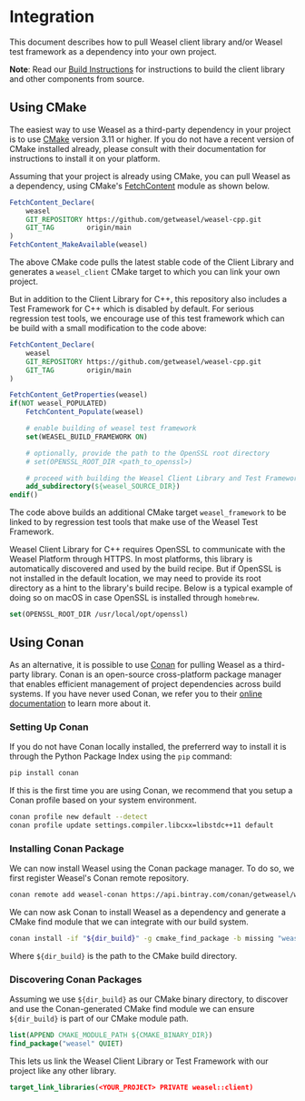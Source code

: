 # Integration

This document describes how to pull Weasel client library and/or Weasel test
framework as a dependency into your own project.

**Note**: Read our [Build Instructions](./docs/Build.md) for instructions to
build the client library and other components from source.

## Using CMake

The easiest way to use Weasel as a third-party dependency in your project is
to use [CMake] version 3.11 or higher. If you do not have a recent version
of CMake installed already, please consult with their documentation for
instructions to install it on your platform.

Assuming that your project is already using CMake, you can pull Weasel as a
dependency, using CMake's [FetchContent] module as shown below.

```cmake
FetchContent_Declare(
    weasel
    GIT_REPOSITORY https://github.com/getweasel/weasel-cpp.git
    GIT_TAG        origin/main
)
FetchContent_MakeAvailable(weasel)
```

The above CMake code pulls the latest stable code of the Client Library and
generates a `weasel_client` CMake target to which you can link your own project.

But in addition to the Client Library for C++, this repository also includes
a Test Framework for C++ which is disabled by default. For serious regression
test tools, we encourage use of this test framework which can be build with
a small modification to the code above:

```cmake
FetchContent_Declare(
    weasel
    GIT_REPOSITORY https://github.com/getweasel/weasel-cpp.git
    GIT_TAG        origin/main
)

FetchContent_GetProperties(weasel)
if(NOT weasel_POPULATED)
    FetchContent_Populate(weasel)

    # enable building of weasel test framework
    set(WEASEL_BUILD_FRAMEWORK ON)

    # optionally, provide the path to the OpenSSL root directory
    # set(OPENSSL_ROOT_DIR <path_to_openssl>)

    # proceed with building the Weasel Client Library and Test Framework.
    add_subdirectory(${weasel_SOURCE_DIR})
endif()
```

The code above builds an additional CMake target `weasel_framework` to be
linked to by regression test tools that make use of the Weasel Test Framework.

Weasel Client Library for C++ requires OpenSSL to communicate with the Weasel
Platform through HTTPS. In most platforms, this library is automatically
discovered and used by the build recipe. But if OpenSSL is not installed in
the default location, we may need to provide its root directory as a hint to
the library's build recipe. Below is a typical example of doing so on macOS
in case OpenSSL is installed through `homebrew`.

```cmake
set(OPENSSL_ROOT_DIR /usr/local/opt/openssl)
```

## Using Conan

As an alternative, it is possible to use [Conan] for pulling Weasel as a
third-party library. Conan is an open-source cross-platform package manager
that enables efficient management of project dependencies across build systems.
If you have never used Conan, we refer you to their [online documentation][conan-docs]
to learn more about it.

### Setting Up Conan

If you do not have Conan locally installed, the preferrerd way to install it
is through the Python Package Index using the `pip` command:

```bash
pip install conan
```

If this is the first time you are using Conan, we recommend that you setup
a Conan profile based on your system environment.

```bash
conan profile new default --detect
conan profile update settings.compiler.libcxx=libstdc++11 default
```

### Installing Conan Package

We can now install Weasel using the Conan package manager. To do so, we first
register Weasel's Conan remote repository.

```bash
conan remote add weasel-conan https://api.bintray.com/conan/getweasel/weasel-cpp
```

We can now ask Conan to install Weasel as a dependency and generate a CMake
find module that we can integrate with our build system.

```bash
conan install -if "${dir_build}" -g cmake_find_package -b missing "weasel/1.2.1@_/_"
```

Where `${dir_build}` is the path to the CMake build directory.

### Discovering Conan Packages

Assuming we use `${dir_build}` as our CMake binary directory, to discover and
use the Conan-generated CMake find module we can ensure `${dir_build}` is part
of our CMake module path.

```cmake
list(APPEND CMAKE_MODULE_PATH ${CMAKE_BINARY_DIR})
find_package("weasel" QUIET)
```

This lets us link the Weasel Client Library or Test Framework with our project
like any other library.

```cmake
target_link_libraries(<YOUR_PROJECT> PRIVATE weasel::client)
```

[Conan]: https://conan.io/
[conan-docs]: https://docs.conan.io/
[conan-install]: https://docs.conan.io/en/latest/installation.html
[CMake]: https://cmake.org/

[FetchContent]: https://cmake.org/cmake/help/latest/module/FetchContent.html
